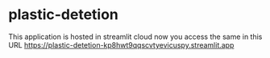 # plastic-detetion
This application is hosted in streamlit cloud now you access the same in this URL https://plastic-detetion-kp8hwt9qqscvtyevicuspy.streamlit.app
